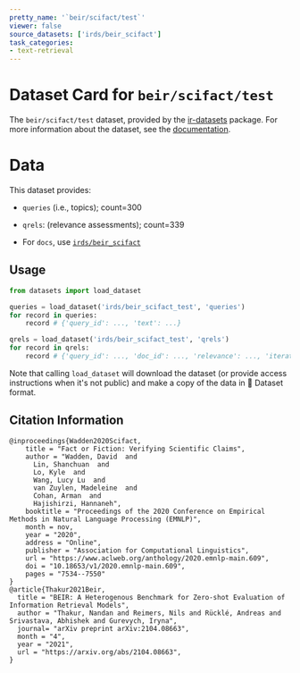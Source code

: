 ```yaml
---
pretty_name: '`beir/scifact/test`'
viewer: false
source_datasets: ['irds/beir_scifact']
task_categories:
- text-retrieval
---
```


# Dataset Card for `beir/scifact/test`

The `beir/scifact/test` dataset, provided by the [ir-datasets](https://ir-datasets.com/) package.
For more information about the dataset, see the [documentation](https://ir-datasets.com/beir#beir/scifact/test).

# Data

This dataset provides:
 - `queries` (i.e., topics); count=300
 - `qrels`: (relevance assessments); count=339

 - For `docs`, use [`irds/beir_scifact`](https://huggingface.co/datasets/irds/beir_scifact)

## Usage

```python
from datasets import load_dataset

queries = load_dataset('irds/beir_scifact_test', 'queries')
for record in queries:
    record # {'query_id': ..., 'text': ...}

qrels = load_dataset('irds/beir_scifact_test', 'qrels')
for record in qrels:
    record # {'query_id': ..., 'doc_id': ..., 'relevance': ..., 'iteration': ...}

```

Note that calling `load_dataset` will download the dataset (or provide access instructions when it's not public) and make a copy of the
data in 🤗 Dataset format.

## Citation Information

```
@inproceedings{Wadden2020Scifact,
    title = "Fact or Fiction: Verifying Scientific Claims",
    author = "Wadden, David  and
      Lin, Shanchuan  and
      Lo, Kyle  and
      Wang, Lucy Lu  and
      van Zuylen, Madeleine  and
      Cohan, Arman  and
      Hajishirzi, Hannaneh",
    booktitle = "Proceedings of the 2020 Conference on Empirical Methods in Natural Language Processing (EMNLP)",
    month = nov,
    year = "2020",
    address = "Online",
    publisher = "Association for Computational Linguistics",
    url = "https://www.aclweb.org/anthology/2020.emnlp-main.609",
    doi = "10.18653/v1/2020.emnlp-main.609",
    pages = "7534--7550"
}
@article{Thakur2021Beir,
  title = "BEIR: A Heterogenous Benchmark for Zero-shot Evaluation of Information Retrieval Models",
  author = "Thakur, Nandan and Reimers, Nils and Rücklé, Andreas and Srivastava, Abhishek and Gurevych, Iryna", 
  journal= "arXiv preprint arXiv:2104.08663",
  month = "4",
  year = "2021",
  url = "https://arxiv.org/abs/2104.08663",
}
```
